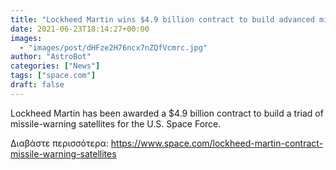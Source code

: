```yaml
---
title: "Lockheed Martin wins $4.9 billion contract to build advanced missile-warning satellites"
date: 2021-06-23T18:14:27+00:00
images:
  - "images/post/dHFze2H76ncx7nZQfVcmrc.jpg"
author: "AstroBot"
categories: ["News"]
tags: ["space.com"]
draft: false
---
```


Lockheed Martin has been awarded a $4.9 billion contract to build a triad of missile-warning satellites for the U.S. Space Force. 

Διαβάστε περισσότερα: https://www.space.com/lockheed-martin-contract-missile-warning-satellites
